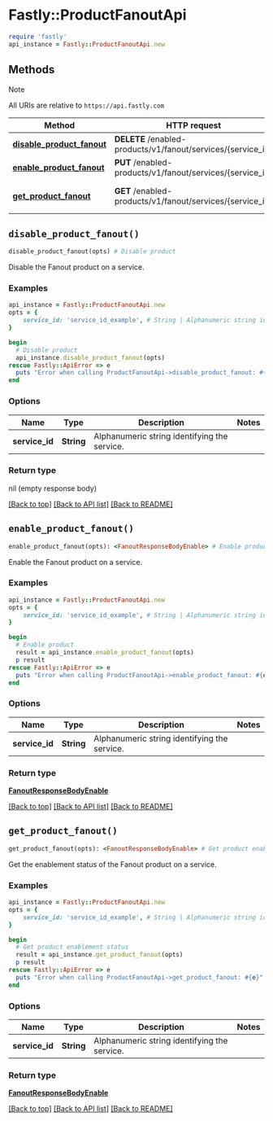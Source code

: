 # Fastly::ProductFanoutApi


```ruby
require 'fastly'
api_instance = Fastly::ProductFanoutApi.new
```

## Methods

> [!NOTE]
> All URIs are relative to `https://api.fastly.com`

Method | HTTP request | Description
------ | ------------ | -----------
[**disable_product_fanout**](ProductFanoutApi.md#disable_product_fanout) | **DELETE** /enabled-products/v1/fanout/services/{service_id} | Disable product
[**enable_product_fanout**](ProductFanoutApi.md#enable_product_fanout) | **PUT** /enabled-products/v1/fanout/services/{service_id} | Enable product
[**get_product_fanout**](ProductFanoutApi.md#get_product_fanout) | **GET** /enabled-products/v1/fanout/services/{service_id} | Get product enablement status


## `disable_product_fanout()`

```ruby
disable_product_fanout(opts) # Disable product
```

Disable the Fanout product on a service.

### Examples

```ruby
api_instance = Fastly::ProductFanoutApi.new
opts = {
    service_id: 'service_id_example', # String | Alphanumeric string identifying the service.
}

begin
  # Disable product
  api_instance.disable_product_fanout(opts)
rescue Fastly::ApiError => e
  puts "Error when calling ProductFanoutApi->disable_product_fanout: #{e}"
end
```

### Options

| Name | Type | Description | Notes |
| ---- | ---- | ----------- | ----- |
| **service_id** | **String** | Alphanumeric string identifying the service. |  |

### Return type

nil (empty response body)

[[Back to top]](#) [[Back to API list]](../../README.md#endpoints)
[[Back to README]](../../README.md)
## `enable_product_fanout()`

```ruby
enable_product_fanout(opts): <FanoutResponseBodyEnable> # Enable product
```

Enable the Fanout product on a service.

### Examples

```ruby
api_instance = Fastly::ProductFanoutApi.new
opts = {
    service_id: 'service_id_example', # String | Alphanumeric string identifying the service.
}

begin
  # Enable product
  result = api_instance.enable_product_fanout(opts)
  p result
rescue Fastly::ApiError => e
  puts "Error when calling ProductFanoutApi->enable_product_fanout: #{e}"
end
```

### Options

| Name | Type | Description | Notes |
| ---- | ---- | ----------- | ----- |
| **service_id** | **String** | Alphanumeric string identifying the service. |  |

### Return type

[**FanoutResponseBodyEnable**](FanoutResponseBodyEnable.md)

[[Back to top]](#) [[Back to API list]](../../README.md#endpoints)
[[Back to README]](../../README.md)
## `get_product_fanout()`

```ruby
get_product_fanout(opts): <FanoutResponseBodyEnable> # Get product enablement status
```

Get the enablement status of the Fanout product on a service.

### Examples

```ruby
api_instance = Fastly::ProductFanoutApi.new
opts = {
    service_id: 'service_id_example', # String | Alphanumeric string identifying the service.
}

begin
  # Get product enablement status
  result = api_instance.get_product_fanout(opts)
  p result
rescue Fastly::ApiError => e
  puts "Error when calling ProductFanoutApi->get_product_fanout: #{e}"
end
```

### Options

| Name | Type | Description | Notes |
| ---- | ---- | ----------- | ----- |
| **service_id** | **String** | Alphanumeric string identifying the service. |  |

### Return type

[**FanoutResponseBodyEnable**](FanoutResponseBodyEnable.md)

[[Back to top]](#) [[Back to API list]](../../README.md#endpoints)
[[Back to README]](../../README.md)
